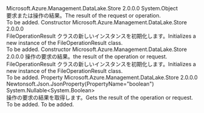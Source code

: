 <Type Name="FileOperationResult" FullName="Microsoft.Azure.Management.DataLake.Store.Models.FileOperationResult">
  <TypeSignature Language="C#" Value="public class FileOperationResult" />
  <TypeSignature Language="ILAsm" Value=".class public auto ansi beforefieldinit FileOperationResult extends System.Object" />
  <TypeSignature Language="DocId" Value="T:Microsoft.Azure.Management.DataLake.Store.Models.FileOperationResult" />
  <TypeSignature Language="VB.NET" Value="Public Class FileOperationResult" />
  <TypeSignature Language="F#" Value="type FileOperationResult = class" />
  <AssemblyInfo>
    <AssemblyName>Microsoft.Azure.Management.DataLake.Store</AssemblyName>
    <AssemblyVersion>2.0.0.0</AssemblyVersion>
  </AssemblyInfo>
  <Base>
    <BaseTypeName>System.Object</BaseTypeName>
  </Base>
  <Interfaces />
  <Docs>
    <summary>
            <span data-ttu-id="bdfd1-101">要求または操作の結果。</span><span class="sxs-lookup"><span data-stu-id="bdfd1-101">The result of the request or operation.</span></span>
            </summary>
    <remarks>To be added.</remarks>
  </Docs>
  <Members>
    <Member MemberName=".ctor">
      <MemberSignature Language="C#" Value="public FileOperationResult ();" />
      <MemberSignature Language="ILAsm" Value=".method public hidebysig specialname rtspecialname instance void .ctor() cil managed" />
      <MemberSignature Language="DocId" Value="M:Microsoft.Azure.Management.DataLake.Store.Models.FileOperationResult.#ctor" />
      <MemberSignature Language="VB.NET" Value="Public Sub New ()" />
      <MemberType>Constructor</MemberType>
      <AssemblyInfo>
        <AssemblyName>Microsoft.Azure.Management.DataLake.Store</AssemblyName>
        <AssemblyVersion>2.0.0.0</AssemblyVersion>
      </AssemblyInfo>
      <Parameters />
      <Docs>
        <summary>
            <span data-ttu-id="bdfd1-102">FileOperationResult クラスの新しいインスタンスを初期化します。</span><span class="sxs-lookup"><span data-stu-id="bdfd1-102">Initializes a new instance of the FileOperationResult class.</span></span>
            </summary>
        <remarks>To be added.</remarks>
      </Docs>
    </Member>
    <Member MemberName=".ctor">
      <MemberSignature Language="C#" Value="public FileOperationResult (Nullable&lt;bool&gt; operationResult = null);" />
      <MemberSignature Language="ILAsm" Value=".method public hidebysig specialname rtspecialname instance void .ctor(valuetype System.Nullable`1&lt;bool&gt; operationResult) cil managed" />
      <MemberSignature Language="DocId" Value="M:Microsoft.Azure.Management.DataLake.Store.Models.FileOperationResult.#ctor(System.Nullable{System.Boolean})" />
      <MemberSignature Language="VB.NET" Value="Public Sub New (Optional operationResult As Nullable(Of Boolean) = null)" />
      <MemberSignature Language="F#" Value="new Microsoft.Azure.Management.DataLake.Store.Models.FileOperationResult : Nullable&lt;bool&gt; -&gt; Microsoft.Azure.Management.DataLake.Store.Models.FileOperationResult" Usage="new Microsoft.Azure.Management.DataLake.Store.Models.FileOperationResult operationResult" />
      <MemberType>Constructor</MemberType>
      <AssemblyInfo>
        <AssemblyName>Microsoft.Azure.Management.DataLake.Store</AssemblyName>
        <AssemblyVersion>2.0.0.0</AssemblyVersion>
      </AssemblyInfo>
      <Parameters>
        <Parameter Name="operationResult" Type="System.Nullable&lt;System.Boolean&gt;" />
      </Parameters>
      <Docs>
        <param name="operationResult"><span data-ttu-id="bdfd1-103">操作の要求の結果。</span><span class="sxs-lookup"><span data-stu-id="bdfd1-103">the result of the operation or request.</span></span></param>
        <summary>
            <span data-ttu-id="bdfd1-104">FileOperationResult クラスの新しいインスタンスを初期化します。</span><span class="sxs-lookup"><span data-stu-id="bdfd1-104">Initializes a new instance of the FileOperationResult class.</span></span>
            </summary>
        <remarks>To be added.</remarks>
      </Docs>
    </Member>
    <Member MemberName="OperationResult">
      <MemberSignature Language="C#" Value="public Nullable&lt;bool&gt; OperationResult { get; }" />
      <MemberSignature Language="ILAsm" Value=".property instance valuetype System.Nullable`1&lt;bool&gt; OperationResult" />
      <MemberSignature Language="DocId" Value="P:Microsoft.Azure.Management.DataLake.Store.Models.FileOperationResult.OperationResult" />
      <MemberSignature Language="VB.NET" Value="Public ReadOnly Property OperationResult As Nullable(Of Boolean)" />
      <MemberSignature Language="F#" Value="member this.OperationResult : Nullable&lt;bool&gt;" Usage="Microsoft.Azure.Management.DataLake.Store.Models.FileOperationResult.OperationResult" />
      <MemberType>Property</MemberType>
      <AssemblyInfo>
        <AssemblyName>Microsoft.Azure.Management.DataLake.Store</AssemblyName>
        <AssemblyVersion>2.0.0.0</AssemblyVersion>
      </AssemblyInfo>
      <Attributes>
        <Attribute>
          <AttributeName>Newtonsoft.Json.JsonProperty(PropertyName="boolean")</AttributeName>
        </Attribute>
      </Attributes>
      <ReturnValue>
        <ReturnType>System.Nullable&lt;System.Boolean&gt;</ReturnType>
      </ReturnValue>
      <Docs>
        <summary>
            <span data-ttu-id="bdfd1-105">操作の要求の結果を取得します。</span><span class="sxs-lookup"><span data-stu-id="bdfd1-105">Gets the result of the operation or request.</span></span>
            </summary>
        <value>To be added.</value>
        <remarks>To be added.</remarks>
      </Docs>
    </Member>
  </Members>
</Type>